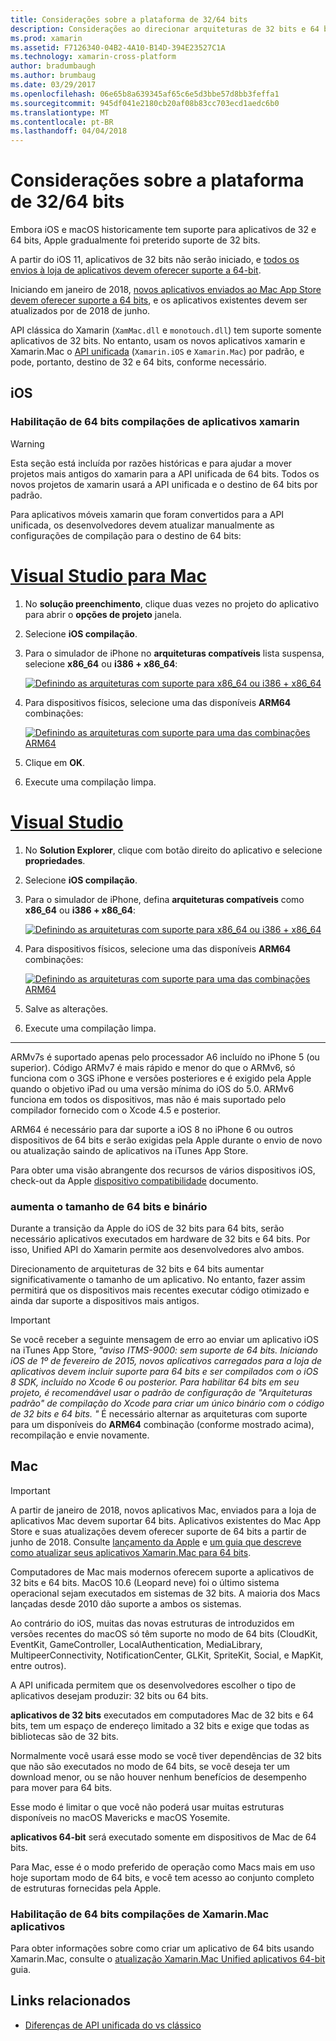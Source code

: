 ```yaml
---
title: Considerações sobre a plataforma de 32/64 bits
description: Considerações ao direcionar arquiteturas de 32 bits e 64 bits para seu aplicativo
ms.prod: xamarin
ms.assetid: F7126340-04B2-4A10-B14D-394E23527C1A
ms.technology: xamarin-cross-platform
author: bradumbaugh
ms.author: brumbaug
ms.date: 03/29/2017
ms.openlocfilehash: 06e65b8a639345af65c6e5d3bbe57d8bb3feffa1
ms.sourcegitcommit: 945df041e2180cb20af08b83cc703ecd1aedc6b0
ms.translationtype: MT
ms.contentlocale: pt-BR
ms.lasthandoff: 04/04/2018
---
```

# <a name="3264-bit-platform-considerations"></a>Considerações sobre a plataforma de 32/64 bits

Embora iOS e macOS historicamente tem suporte para aplicativos de 32 e 64 bits, Apple gradualmente foi preterido suporte de 32 bits.

A partir do iOS 11, aplicativos de 32 bits não serão iniciado, e [todos os envios à loja de aplicativos devem oferecer suporte a 64-bit](https://developer.apple.com/news/?id=06282017b).

Iniciando em janeiro de 2018, [novos aplicativos enviados ao Mac App Store devem oferecer suporte a 64 bits](https://developer.apple.com/news/?id=06282017a), e os aplicativos existentes devem ser atualizados por de 2018 de junho.

API clássica do Xamarin (`XamMac.dll` e `monotouch.dll`) tem suporte somente aplicativos de 32 bits. No entanto, usam os novos aplicativos xamarin e Xamarin.Mac o [API unificada](~/cross-platform/macios/unified/index.md) (`Xamarin.iOS` e `Xamarin.Mac`) por padrão, e pode, portanto, destino de 32 e 64 bits, conforme necessário.

## <a name="ios"></a>iOS

<a name="enable-64" />

### <a name="enabling-64-bit-builds-of-xamarinios-apps"></a>Habilitação de 64 bits compilações de aplicativos xamarin

> [!WARNING]
> Esta seção está incluída por razões históricas e para ajudar a mover projetos mais antigos do xamarin para a API unificada de 64 bits. Todos os novos projetos de xamarin usará a API unificada e o destino de 64 bits por padrão.

Para aplicativos móveis xamarin que foram convertidos para a API unificada, os desenvolvedores devem atualizar manualmente as configurações de compilação para o destino de 64 bits:

# <a name="visual-studio-for-mactabvsmac"></a>[Visual Studio para Mac](#tab/vsmac)

1. No **solução preenchimento**, clique duas vezes no projeto do aplicativo para abrir o **opções de projeto** janela.
2. Selecione **iOS compilação**.
3. Para o simulador de iPhone no **arquiteturas compatíveis** lista suspensa, selecione **x86\_64** ou **i386 + x86\_64**:

   [![Definindo as arquiteturas com suporte para x86\_64 ou i386 + x86\_64](Images/Image01.png "Setting Supported architectures to x86\_64 or i386 + x86\_64")](Images/Image01-large.png#lightbox) 

4. Para dispositivos físicos, selecione uma das disponíveis **ARM64** combinações:

   [![Definindo as arquiteturas com suporte para uma das combinações ARM64](Images/Image02.png "arquiteturas de configuração com suporte para uma das combinações ARM64")](Images/Image02-large.png#lightbox)

5. Clique em **OK**.
6. Execute uma compilação limpa.

# <a name="visual-studiotabvswin"></a>[Visual Studio](#tab/vswin)

1. No **Solution Explorer**, clique com botão direito do aplicativo e selecione **propriedades**.
2. Selecione **iOS compilação**.
3. Para o simulador de iPhone, defina **arquiteturas compatíveis** como **x86\_64** ou **i386 + x86\_64**: 

   [![Definindo as arquiteturas com suporte para x86_64 ou i386 + x86\_64](Images/VS02.png "Setting Supported architectures to x86_64 or i386 + x86\_64")](Images/VS02-large.png#lightbox)

4. Para dispositivos físicos, selecione uma das disponíveis **ARM64** combinações:
    
   [![Definindo as arquiteturas com suporte para uma das combinações ARM64](Images/VS01.png "arquiteturas de configuração com suporte para uma das combinações ARM64")](Images/VS01-large.png#lightbox)

5. Salve as alterações.
6. Execute uma compilação limpa.

-----

ARMv7s é suportado apenas pelo processador A6 incluído no iPhone 5 (ou superior). Código ARMv7 é mais rápido e menor do que o ARMv6, só funciona com o 3GS iPhone e versões posteriores e é exigido pela Apple quando o objetivo iPad ou uma versão mínima do iOS do 5.0. ARMv6 funciona em todos os dispositivos, mas não é mais suportado pelo compilador fornecido com o Xcode 4.5 e posterior. 

ARM64 é necessário para dar suporte a iOS 8 no iPhone 6 ou outros dispositivos de 64 bits e serão exigidas pela Apple durante o envio de novo ou atualização saindo de aplicativos na iTunes App Store.

Para obter uma visão abrangente dos recursos de vários dispositivos iOS, check-out da Apple [dispositivo compatibilidade](https://developer.apple.com/library/content/documentation/DeviceInformation/Reference/iOSDeviceCompatibility/DeviceCompatibilityMatrix/DeviceCompatibilityMatrix.html) documento.

### <a name="64-bit-and-binary-size-increases"></a>aumenta o tamanho de 64 bits e binário

Durante a transição da Apple do iOS de 32 bits para 64 bits, serão necessário aplicativos executados em hardware de 32 bits e 64 bits. Por isso, Unified API do Xamarin permite aos desenvolvedores alvo ambos.

Direcionamento de arquiteturas de 32 bits e 64 bits aumentar significativamente o tamanho de um aplicativo. No entanto, fazer assim permitirá que os dispositivos mais recentes executar código otimizado e ainda dar suporte a dispositivos mais antigos.

> [!IMPORTANT]
> Se você receber a seguinte mensagem de erro ao enviar um aplicativo iOS na iTunes App Store, _"aviso ITMS-9000: sem suporte de 64 bits. Iniciando iOS de 1º de fevereiro de 2015, novos aplicativos carregados para a loja de aplicativos devem incluir suporte para 64 bits e ser compilados com o iOS 8 SDK, incluído no Xcode 6 ou posterior. Para habilitar 64 bits em seu projeto, é recomendável usar o padrão de configuração de "Arquiteturas padrão" de compilação do Xcode para criar um único binário com o código de 32 bits e 64 bits. "_ É necessário alternar as arquiteturas com suporte para um disponíveis do **ARM64** combinação (conforme mostrado acima), recompilação e envie novamente.

## <a name="mac"></a>Mac

> [!IMPORTANT]
> A partir de janeiro de 2018, novos aplicativos Mac, enviados para a loja de aplicativos Mac devem suportar 64 bits. Aplicativos existentes do Mac App Store e suas atualizações devem oferecer suporte de 64 bits a partir de junho de 2018. Consulte [lançamento da Apple](https://developer.apple.com/news/?id=06282017a) e [um guia que descreve como atualizar seus aplicativos Xamarin.Mac para 64 bits](~/cross-platform/macios/32-and-64/mac-64-bit.md).

Computadores de Mac mais modernos oferecem suporte a aplicativos de 32 bits e 64 bits.   MacOS 10.6 (Leopard neve) foi o último sistema operacional sejam executados em sistemas de 32 bits.   A maioria dos Macs lançadas desde 2010 dão suporte a ambos os sistemas.

Ao contrário do iOS, muitas das novas estruturas de introduzidos em versões recentes do macOS só têm suporte no modo de 64 bits (CloudKit, EventKit, GameController, LocalAuthentication, MediaLibrary, MultipeerConnectivity, NotificationCenter, GLKit, SpriteKit, Social, e MapKit, entre outros).

A API unificada permitem que os desenvolvedores escolher o tipo de aplicativos desejam produzir: 32 bits ou 64 bits.

**aplicativos de 32 bits** executados em computadores Mac de 32 bits e 64 bits, tem um espaço de endereço limitado a 32 bits e exige que todas as bibliotecas são de 32 bits.

Normalmente você usará esse modo se você tiver dependências de 32 bits que não são executados no modo de 64 bits, se você deseja ter um download menor, ou se não houver nenhum benefícios de desempenho para mover para 64 bits.

Esse modo é limitar o que você não poderá usar muitas estruturas disponíveis no macOS Mavericks e macOS Yosemite.

**aplicativos 64-bit** será executado somente em dispositivos de Mac de 64 bits.

Para Mac, esse é o modo preferido de operação como Macs mais em uso hoje suportam modo de 64 bits, e você tem acesso ao conjunto completo de estruturas fornecidas pela Apple.

### <a name="enabling-64-bit-builds-of-xamarinmac-apps"></a>Habilitação de 64 bits compilações de Xamarin.Mac aplicativos

Para obter informações sobre como criar um aplicativo de 64 bits usando Xamarin.Mac, consulte o [atualização Xamarin.Mac Unified aplicativos 64-bit](~/cross-platform/macios/32-and-64/mac-64-bit.md) guia.

## <a name="related-links"></a>Links relacionados

- [Diferenças de API unificada do vs clássico](https://developer.xamarin.com/releases/ios/api_changes/classic-vs-unified-8.6.0/)
